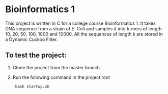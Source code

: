 # Bioinformatics 1
This project is written in C for a college course Bioinformatics 1.
It takes DNA sequence from a strain of E. Coli and samples it into k-mers of length 10, 20, 50, 100, 1000 and 10000.
All the sequences of length k are stored in a Dynamic Cuckoo Filter.


## To test the project:
1) Clone the project from the master branch
2) Run the following command in the project root

        bash startup.sh


